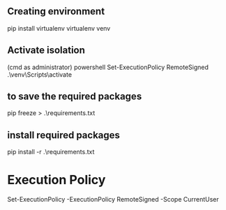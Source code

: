 ## Creating environment 
pip install virtualenv
virtualenv venv
## Activate isolation 
(cmd as administrator) powershell Set-ExecutionPolicy RemoteSigned
.\venv\Scripts\activate
## to save the required packages 
pip freeze > .\requirements.txt 

## install required packages 
pip install -r .\requirements.txt

# Execution Policy 
Set-ExecutionPolicy -ExecutionPolicy RemoteSigned -Scope CurrentUser
